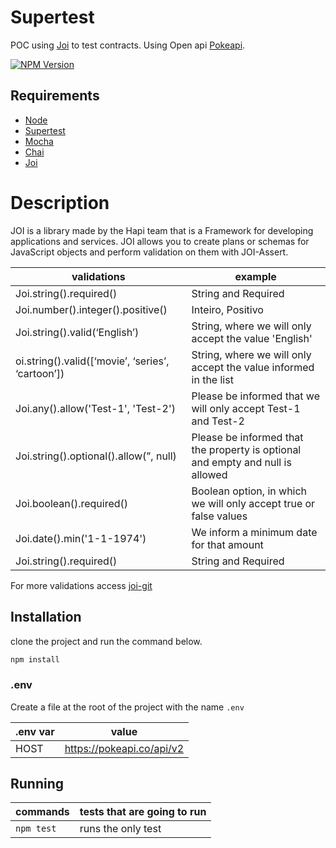 # Supertest

POC using [Joi] to test contracts. Using Open api [Pokeapi].

[![NPM Version][npm-image]][npm-url]
## Requirements

- [Node]
- [Supertest]
- [Mocha]
- [Chai]
- [Joi]


# Description

JOI is a library made by the Hapi team that is a Framework for developing applications and services. JOI allows you to create plans or schemas for JavaScript objects and perform validation on them with JOI-Assert.

| validations                                       | example                                                                        |
| ------------------------------------------------- | ------------------------------------------------------------------------------ |
| Joi.string().required()                           | String and Required                                                            |
| Joi.number().integer().positive()                 | Inteiro, Positivo                                                              |
| Joi.string().valid(‘English’)                     | String, where we will only accept the value 'English'                          |
| oi.string().valid([‘movie’, ‘series’, ‘cartoon’]) | String, where we will only accept the value informed in the list               |
| Joi.any().allow('Test-1', 'Test-2')               | Please be informed that we will only accept Test-1 and Test-2                  |
| Joi.string().optional().allow(”, null)            | Please be informed that the property is optional and empty and null is allowed |
| Joi.boolean().required()                          | Boolean option, in which we will only accept true or false values              |
| Joi.date().min('1-1-1974')                        | We inform a minimum date for that amount                                       |
| Joi.string().required()                           | String and Required                                                            |

For more validations access [joi-git]

## Installation

clone the project and run the command below.

```sh
npm install
```

### .env

Create a file at the root of the project with the name `.env`

| .env var | value                     |
| -------- | ------------------------- |
| HOST     | https://pokeapi.co/api/v2 |

## Running

| commands   | tests that are going to run |
| ---------- | --------------------------- |
| `npm test` | runs the only test          |

[npm-image]: https://img.shields.io/npm/v/datadog-metrics.svg?style=flat-square
[npm-url]: https://npmjs.org/package/datadog-metrics
[prettier]: https://prettier.io/
[eslint]: https://eslint.org/
[node]: https://nodejs.org/en/download
[pokeapi]: https://pokeapi.co/
[chai]: https://www.chaijs.com/
[mocha]: https://mochajs.org/
[supertest]: https://www.npmjs.com/package/supertest
[joi]: https://www.npmjs.com/package/joi-assert
[joi-git]: https://github.com/sideway/joi/blob/master/API.md
